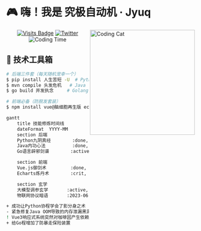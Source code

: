 <!-- 温馨提示：复制前请将emojis表情后的空格删除以确保最佳显示效果 -->
# 🎮 嗨！我是 究极自动机 · Jyuq 

<img src="https://media.giphy.com/media/ZVik7pBtu9dNS/giphy.gif" width="280" align="right" alt="Coding Cat">

<div align="center">
  
[![Visits Badge](https://badges.pufler.dev/visits/amazingjyuq/amazingjyuq)](https://github.com/amazingjyuq)
[![Twitter](https://img.shields.io/badge/-技术宅的碎碎念-1DA1F2?logo=twitter&logoColor=white)](https://twitter.com/yourhandle)
![Coding Time](https://img.shields.io/badge/本周编码时长-127%20小时-ff69b4)

</div>

## 🧰 技术工具箱

```bash
# 后端三件套（每天随机宠幸一个）
$ pip install 人生苦短 -U  # Python
$ mvn compile 头发危机   # Java 
$ go build 并发执念     # Golang

# 前端必备（防脱发套装）
$ npm install vue@脑细胞再生版 echarts@可视化仙丹 element-plus@颜值正义

gantt
    title 技能修炼时间线
    dateFormat  YYYY-MM
    section 后端
    Python九阴真经        :done, 2020-01, 2021-06
    Java内功心法          :done, 2021-07, 2022-03
    Go语言辟邪剑谱        :active, 2022-04, 2023-12

    section 前端
    Vue.js御剑术         :done, 2021-03, 2022-02
    Echarts炼丹术        :crit, active, 2022-05, 2023-05

    section 玄学
    大模型调参玄学       :active, 2023-01, 2023-12
    物联网协议暗语       :2023-06, 2024-12

+ 成功让Python协程学会了影分身之术
- 紧急修复Java OOM导致的内存泄漏黑洞
! Vue3响应式系统突然对咖啡因产生依赖（待解决）
+ 给Go程增加了防暴走保险装置
